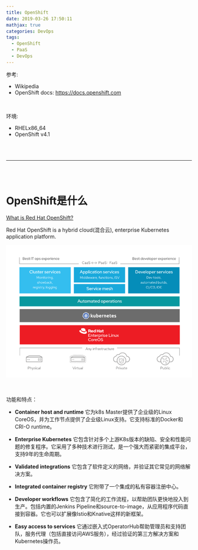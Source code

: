 ```yaml
---
title: OpenShift
date: 2019-03-26 17:50:11
mathjax: true
categories: DevOps
tags:
  - OpenShift
  - PaaS
  - DevOps
---
```



参考:

- Wikipedia
- OpenShift docs: <https://docs.openshift.com>

<br>

环境:

- RHELx86_64
- OpenShift v4.1




<br/>
<br/>

---

<!--more-->

<br/>
<br/>













# OpenShift是什么

[What is Red Hat OpenShift?](https://www.openshift.com/learn/what-is-openshift)


Red Hat OpenShift is a hybrid cloud(混合云), enterprise Kubernetes application platform.

![](/images/OpenShift/whatIsOpenShift.png)

<br>

功能和特点：

- **Container host and runtime**
它为k8s Master提供了企业级的Linux CoreOS，并为工作节点提供了企业级Linux支持。它支持标准的Docker和CRI-O runtime。

- **Enterprise Kubernetes**
它包含针对多个上游K8s版本的缺陷、安全和性能问题的修复程序。它采用了多种技术进行测试，是一个强大而紧密的集成平台，支持9年的生命周期。

- **Validated integrations**
它包含了软件定义的网络，并验证其它常见的网络解决方案。

- **Integrated container registry**
它附带了一个集成的私有容器注册中心。

- **Developer workflows**
它包含了简化的工作流程，以帮助团队更快地投入到生产。包括内置的Jenkins Pipeline和source-to-image，从应用程序代码直接到容器。它也可以扩展像Istio和Knative这样的新框架。

- **Easy access to services**
它通过嵌入式OperatorHub帮助管理员和支持团队，服务代理（包括直接访问AWS服务），经过验证的第三方解决方案和Kubernetes操作员。

















